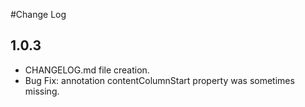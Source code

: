 #Change Log

## 1.0.3
- CHANGELOG.md file creation.
- Bug Fix: annotation contentColumnStart property was sometimes missing.
